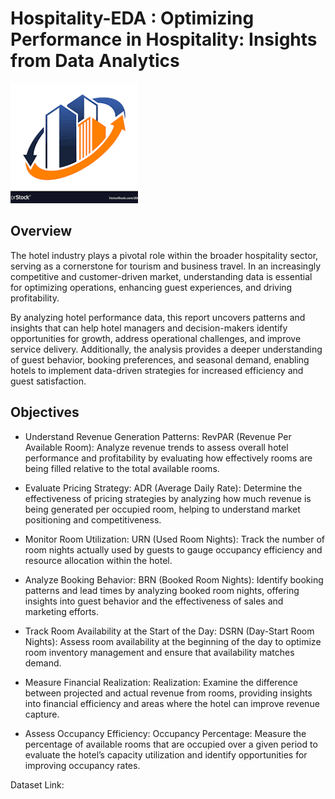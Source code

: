 # Hospitality-EDA : Optimizing Performance in Hospitality: Insights from Data Analytics

![](https://github.com/priyadharshan344/Hospitality-EDA/blob/main/Pic%20logo.png)

## Overview

The hotel industry plays a pivotal role within the broader hospitality sector, serving as a cornerstone for tourism and business travel. In an increasingly competitive and customer-driven market, understanding data is essential for optimizing operations, enhancing guest experiences, and driving profitability. 

By analyzing hotel performance data, this report uncovers patterns and insights that can help hotel managers and decision-makers identify opportunities for growth, address operational challenges, and improve service delivery. Additionally, the analysis provides a deeper understanding of guest behavior, booking preferences, and seasonal demand, enabling hotels to implement data-driven strategies for increased efficiency and guest satisfaction.

## Objectives

- Understand Revenue Generation Patterns:
RevPAR (Revenue Per Available Room): Analyze revenue trends to assess overall hotel performance and profitability by evaluating how effectively rooms are being filled relative to the total available rooms.

- Evaluate Pricing Strategy:
ADR (Average Daily Rate): Determine the effectiveness of pricing strategies by analyzing how much revenue is being generated per occupied room, helping to understand market positioning and competitiveness.

- Monitor Room Utilization:
URN (Used Room Nights): Track the number of room nights actually used by guests to gauge occupancy efficiency and resource allocation within the hotel.

- Analyze Booking Behavior:
BRN (Booked Room Nights): Identify booking patterns and lead times by analyzing booked room nights, offering insights into guest behavior and the effectiveness of sales and marketing efforts.

- Track Room Availability at the Start of the Day:
DSRN (Day-Start Room Nights): Assess room availability at the beginning of the day to optimize room inventory management and ensure that availability matches demand.

- Measure Financial Realization:
Realization: Examine the difference between projected and actual revenue from rooms, providing insights into financial efficiency and areas where the hotel can improve revenue capture.

- Assess Occupancy Efficiency:
Occupancy Percentage: Measure the percentage of available rooms that are occupied over a given period to evaluate the hotel’s capacity utilization and identify opportunities for improving occupancy rates.


Dataset Link: [](https://github.com/priyadharshan344/Hospitality-EDA/blob/main/Files%20for%20git.zip)


